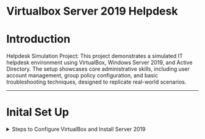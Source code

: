 # Virtualbox Server 2019 Helpdesk

# Introduction
Helpdesk Simulation Project: This project demonstrates a simulated IT helpdesk environment using VirtualBox, Windows Server 2019, and Active Directory. The setup showcases core administrative skills, including user account management, group policy configuration, and basic troubleshooting techniques, designed to replicate real-world scenarios.

---

# Inital Set Up

<details>
<summary>Steps to Configure VirtualBox and Install Server 2019</summary>

1. **Download and Install VirtualBox:**  
   - Visit the [VirtualBox website](https://www.oracle.com/virtualization/technologies/vm/downloads/virtualbox-downloads.html) and download the latest version for your operating system.  
   - Follow the installation wizard to complete the setup.

2. **Download the Windows Server 2019 ISO:**  
   - To download the Server 2019 ISO, I went to the [Microsoft Evaluation Center](https://www.microsoft.com/en-us/evalcenter/) and searched for "Windows Server 2019."  

3. **Create a New Virtual Machine:**  
   - Open VirtualBox and click `New`.
     
     ![Screenshot 2024-12-30 095417](https://github.com/user-attachments/assets/7116c63c-d6a3-4a0d-a759-9df440eea598)

   - I named the virtual machine `Server 2019` and selected the Windows Server 2019 ISO image, then clicked `Next`.
    
     ![Screenshot 2024-12-30 095613](https://github.com/user-attachments/assets/7a8b04a4-6bd0-46f5-98c1-3d043a868d77)

4. **Unattended Guest OS Install Setup:**
   - I entered my username and password
   - Then set the Hostname to `GOODCORP` and the Domain Name to `goodcorp.com` then click `Next`.

   ![Screenshot 2024-12-30 101237](https://github.com/user-attachments/assets/ea3b3df5-d84e-4ac9-8416-0d0fee97a8e9)

5. **Configure Virtual Machine Hardware Settings:**  
   - I adjusted the processor to 4 CPU cores and set the base memory to 4 GIGs, then click `Next`

     ![Screenshot 2024-12-30 102327](https://github.com/user-attachments/assets/061c035b-8fd4-4f57-9bf2-ee66c5dde676)


<!--## Setting up VirtualBox with Windows Server 2016

<details>
<summary>VirtualBox Server 2016 Intial Setup</summary>
  
---  

This section outlines the configuration of VirtualBox to host a Windows Server 2016 virtual machine, which serves as the domain controller. The server is configured with role-based features, including Active Directory Domain Services (AD DS), to simulate a fully functional domain environment. This setup provides a foundation for demonstrating user account management, group policy implementation, and other key administrative tasks.



---

</details> -->
